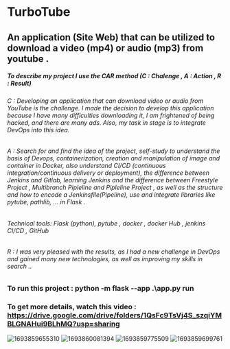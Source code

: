 #  TurboTube 
## An application (Site Web) that can be utilized to download a video (mp4) or audio (mp3) from youtube .
##### To describe my project I use the CAR method (C : Chalenge , A : Action , R : Result)
###### C : Developing an application that can download video or audio from YouTube is the challenge. I made the decision to develop this application because I have many difficulties downloading it, I am frightened of being hacked, and there are many ads. Also, my task in stage is to integrate DevOps into this idea.
###### A : Search for and find the idea of the project, self-study to understand the basis of Devops, containerization, creation and manipulation of image and container in Docker, also understand CI/CD (continuous integration/continuous delivery or deployment), the difference between Jenkins and Gitlab, learning Jenkins and the difference between Freestyle Project , Multibranch Pipleline and Pipleline Project , as well as the structure and how to encode a Jenkinsfile(Pipeline), use and integrate libraries like pytube, pathlib, ... in Flask . 
###### Technical tools: Flask (python), pytube , docker , docker Hub , jenkins CI/CD , GitHub
###### R : I was very pleased with the results, as I had a new challenge in DevOps and gained many new technologies, as well as improving my skills in search .. 

### To run this project : python -m flask --app .\app.py run 
### To get more details, watch this video : https://drive.google.com/drive/folders/1QsFc9TsVj4S_szqiYMBLGNAHui9BLhMQ?usp=sharing

![1693859655310](https://github.com/marwenerzig1/TurboTUBE/assets/86536189/fec94b0c-deb2-48a7-92b1-c51cc5b5067f)
![1693860081394](https://github.com/marwenerzig1/TurboTUBE/assets/86536189/3453ad8b-ff83-4271-9bf1-cef34b6a6c3c)
![1693859775509](https://github.com/marwenerzig1/TurboTUBE/assets/86536189/a04d294e-136d-4b60-86aa-9cedae728584)
![1693859699761](https://github.com/marwenerzig1/TurboTUBE/assets/86536189/259db332-e220-4493-8cfe-748d236adccb)
